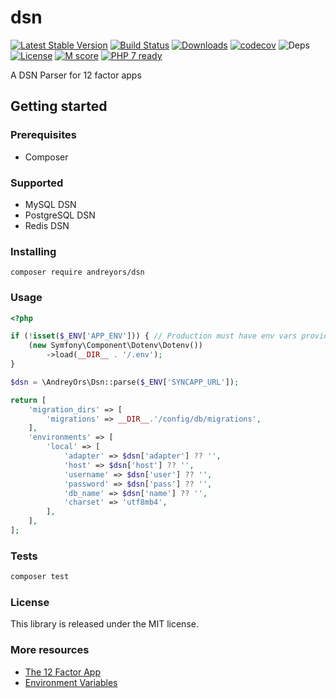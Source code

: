 # dsn

[![Latest Stable Version](https://poser.pugx.org/andreyors/dsn/v/stable)](https://packagist.org/packages/andreyors/dsn)
[![Build Status](https://travis-ci.org/andreyors/dsn.svg?branch=master)](https://travis-ci.org/andreyors/dsn)
[![Downloads](https://poser.pugx.org/andreyors/dsn/downloads)](https://packagist.org/packages/andreyors/dsn)
[![codecov](https://codecov.io/gh/andreyors/dsn/branch/master/graph/badge.svg)](https://codecov.io/gh/andreyors/dsn)
![Deps](https://img.shields.io/badge/dependencies-up%20to%20date-brightgreen.svg)
[![License](https://img.shields.io/badge/license-MIT-blue.svg)](https://opensource.org/licenses/MIT)
[![M score](https://api.codeclimate.com/v1/badges/159fabcb277903962edb/maintainability)](https://codeclimate.com/github/andreyors/dsn/maintainability)
[![PHP 7 ready](http://php7ready.timesplinter.ch/andreyors/dsn/badge.svg)](https://travis-ci.org/andreyors/dsn)

A DSN Parser for 12 factor apps

## Getting started

### Prerequisites
  - Composer
  
### Supported
- MySQL DSN
- PostgreSQL DSN
- Redis DSN

### Installing
`composer require andreyors/dsn`

### Usage
```php
<?php

if (!isset($_ENV['APP_ENV'])) { // Production must have env vars provided via /etc/environment
    (new Symfony\Component\Dotenv\Dotenv())
        ->load(__DIR__ . '/.env');
}

$dsn = \AndreyOrs\Dsn::parse($_ENV['SYNCAPP_URL']);

return [
    'migration_dirs' => [
        'migrations' => __DIR__.'/config/db/migrations',
    ],
    'environments' => [
        'local' => [
            'adapter' => $dsn['adapter'] ?? '',
            'host' => $dsn['host'] ?? '',
            'username' => $dsn['user'] ?? '',
            'password' => $dsn['pass'] ?? '',
            'db_name' => $dsn['name'] ?? '',
            'charset' => 'utf8mb4',
        ],
    ],
];
```

### Tests
```sh
composer test
```

### License
This library is released under the MIT license.

### More resources
- [The 12 Factor App](https://www.12factor.net/)
- [Environment Variables](https://help.ubuntu.com/community/EnvironmentVariables)

